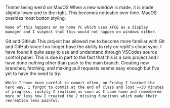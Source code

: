 Tkinter being weird on MacOS
    When a new window is made, it is made slightly lower and to the right. This becomes noticable over time.
    MacOS overides most button styling.

    None of this happens on my home PC which uses XFCE as a display manager and I suspect that this would not happen on windows either.

Git and GitHub
    This project has allowed me to become more familiar with Git and GitHub since I no longer have the ability to rely on replit's cloud sync. I have found it quite easy to use and understand through VSCodes source control panel. This is due in part to the fact that this is a solo project and I have done nothing other than push to the main branch. Creating new branches, fetching, and making pull requests seems easy enough but I've yet to have the need to try. 

    While I have been careful to commit often, on Friday I learned the hard way. I forgot to commit at the end of class and lost ~~30 minutes of progress. Luckily I realised as soon as I came home and remembered more or less how I created the 2 missing funcitons which made their recreation less painful.